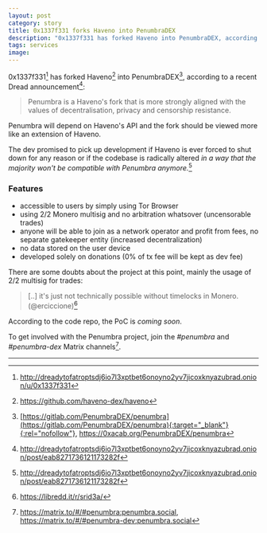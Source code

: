 ```yaml
---
layout: post
category: story
title: 0x1337f331 forks Haveno into PenumbraDEX 
description: "0x1337f331 has forked Haveno into PenumbraDEX, according to a recent Dread announcement."
tags: services
image: 
---
```


0x1337f331[^1] has forked Haveno[^2] into PenumbraDEX[^3], according to a recent Dread announcement[^4]:

> Penumbra is a Haveno's fork that is more strongly aligned with the values of decentralisation, privacy and censorship resistance.

Penumbra will depend on Haveno's API and the fork should be viewed more like an extension of Haveno.

The dev promised to pick up development if Haveno is ever forced to shut down for any reason or if the codebase is radically altered *in a way that the majority won't be compatible with Penumbra anymore.*[^4]

### Features

- accessible to users by simply using Tor Browser
- using 2/2 Monero multisig and no arbitration whatsover (uncensorable trades)
- anyone will be able to join as a network operator and profit from fees, no separate gatekeeper entity (increased decentralization)
- no data stored on the user device
- developed solely on donations (0% of tx fee will be kept as dev fee)

There are some doubts about the project at this point, mainly the usage of 2/2 multisig for trades:

> [..] it's just not technically possible without timelocks in Monero. (@erciccione)[^5]

According to the code repo, the PoC is *coming soon*.

To get involved with the Penumbra project, join the *#penumbra* and *#penumbra-dex* Matrix channels[^7].

---

[^1]: http://dreadytofatroptsdj6io7l3xptbet6onoyno2yv7jicoxknyazubrad.onion/u/0x1337f331
[^2]: https://github.com/haveno-dex/haveno
[^3]: [https://gitlab.com/PenumbraDEX/penumbra](https://gitlab.com/PenumbraDEX/penumbra){:target="_blank"}{:rel="nofollow"}, https://0xacab.org/PenumbraDEX/penumbra
[^4]: http://dreadytofatroptsdj6io7l3xptbet6onoyno2yv7jicoxknyazubrad.onion/post/eab8271736121173282f
[^5]: https://libredd.it/r/srid3a/
[^6]: https://libredd.it/r/Monero/comments/srid3a/penumbra_a_truly_uncensorable_havenos_fork/hww1cps/?context=3
[^7]: https://matrix.to/#/#penumbra:penumbra.social, https://matrix.to/#/#penumbra-dev:penumbra.social
